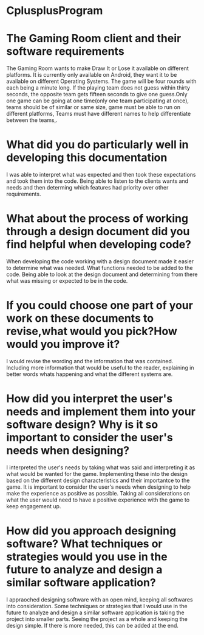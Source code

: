 # CplusplusProgram
# The Gaming Room client and their software requirements
The Gaming Room wants to make Draw It or Lose it available on different platforms. It is currently only available on Android, they want it to be available on different Operating Systems. The game will be four rounds with each being a minute long. If the playing team does not guess within thirty seconds, the opposite team gets fifteen seconds to give one guess.Only one game can be going at one time(only one team participating at once), teams should be of similar or same size, game must be able to run on different platforms, Teams must have different names to help differentiate between the teams,.
# What did you do particularly well in developing this documentation
I was able to interpret what was expected and then took these expectations and took them into the code. Being able to listen to the clients wants and needs and then determing which features had priority over other requirements.
# What about the process of working through a design document did you find helpful when developing code?
When developing the code working with a design document made it easier to determine what was needed. What functions needed to be added to the code. Being able to look at the design document and determining from there what was missing or expected to be in the code.
# If you could choose one part of your work on these documents to revise,what would you pick?How would you improve it?
I would revise the wording and the information that was contained. Including more information that would be useful to the reader, explaining in better words whats happening and what the different systems are.
# How did you interpret the user's needs and implement them into your software design? Why is it so important to consider the user's needs when designing?
I interpreted the user's needs by taking what was said and interpreting it as what would be wanted for the game. Implementing these into the design based on the different design characteristics and their importantce to the game. It is important to consider the user's needs when designing to help make the experience as positive as possible. Taking all considerations on what the user would need to have a positive experience with the game to keep engagement up.
# How did you approach designing software? What techniques or strategies would you use in the future to analyze and design a similar software application?
I appraoched designing software with an open mind, keeping all softwares into consideration. Some techniques or strategies that I would use in the future to analyze and design a similar software application is taking the project into smaller parts. Seeing the project as a whole and keeping the design simple. If there is more needed, this can be added at the end.
